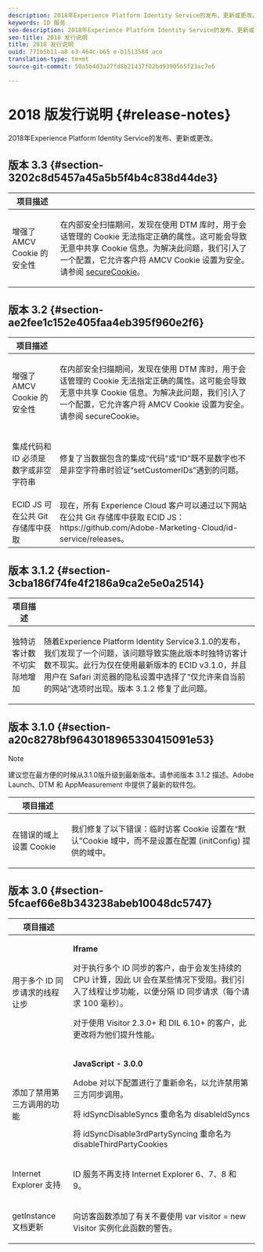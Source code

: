 ```yaml
---
description: 2018年Experience Platform Identity Service的发布、更新或更改。
keywords: ID 服务
seo-description: 2018年Experience Platform Identity Service的发布、更新或更改。
seo-title: 2018 发行说明
title: 2018 发行说明
uuid: 771b5b11-a8 e3-464c-b65 e-b1513584 ace
translation-type: tm+mt
source-git-commit: 50a5b4d3a27fd8b21437f02bd9390565f23ac7e6

---
```



# 2018 版发行说明 {#release-notes}

2018年Experience Platform Identity Service的发布、更新或更改。

## 版本 3.3 {#section-3202c8d5457a45a5b5f4b4c838d44de3}

<table id="table_201417BD540E4EE69911AABE9BF77509"> 
 <thead> 
  <tr> 
   <th colname="col1" class="entry"> 项目描述 </th> 
   <th colname="col2" class="entry"> </th> 
  </tr>
 </thead>
 <tbody> 
  <tr> 
   <td colname="col1"> <p>增强了 AMCV Cookie 的安全性 </p> </td> 
   <td colname="col2"> <p>在内部安全扫描期间，发现在使用 DTM 库时，用于会话管理的 Cookie 无法指定正确的属性。这可能会导致无意中共享 Cookie 信息。为解决此问题，我们引入了一个配置，它允许客户将 AMCV Cookie 设置为安全。请参阅 <a href="https://marketing.adobe.com/resources/help/en_US/mcvid/mcvid-securecookie.html" format="https" scope="external">secureCookie</a>。 </p> </td> 
  </tr> 
 </tbody> 
</table>

## 版本 3.2 {#section-ae2fee1c152e405faa4eb395f960e2f6}

<table id="table_6546F5C74E4742E4B5E9793BCEAB66FA"> 
 <thead> 
  <tr> 
   <th colname="col1" class="entry"> 项目描述 </th> 
   <th colname="col2" class="entry"> </th> 
  </tr>
 </thead>
 <tbody> 
  <tr> 
   <td colname="col1"> <p>增强了 AMCV Cookie 的安全性 </p> </td> 
   <td colname="col2"> <p>在内部安全扫描期间，发现在使用 DTM 库时，用于会话管理的 Cookie 无法指定正确的属性。这可能会导致无意中共享 Cookie 信息。为解决此问题，我们引入了一个配置，它允许客户将 AMCV Cookie 设置为安全。请参阅 secureCookie。 </p> </td> 
  </tr> 
  <tr> 
   <td colname="col1"> <p>集成代码和 ID 必须是数字或非空字符串 </p> </td> 
   <td colname="col2"> <p>修复了当数据包含的集成“代码”或“ID”既不是数字也不是非空字符串时验证“setCustomerIDs”遇到的问题。 </p> </td> 
  </tr> 
  <tr> 
   <td colname="col1"> ECID JS 可在公共 Git 存储库中获取 </td> 
   <td colname="col2"> 现在，所有 Experience Cloud 客户可以通过以下网站在公共 Git 存储库中获取 ECID JS：https://github.com/Adobe-Marketing-Cloud/id-service/releases。 </td> 
  </tr> 
 </tbody> 
</table>

## 版本 3.1.2 {#section-3cba186f74fe4f2186a9ca2e5e0a2514}

<table id="table_9FA4E20C996746A2A4219C9A0F759AD1"> 
 <thead> 
  <tr> 
   <th colname="col1" class="entry"> 项目描述 </th> 
   <th colname="col2" class="entry"> </th> 
  </tr>
 </thead>
 <tbody> 
  <tr> 
   <td colname="col1"> <p>独特访客计数不切实际地增加 </p> </td> 
   <td colname="col2"> <p>随着Experience Platform Identity Service3.1.0的发布，我们发现了一个问题，该问题导致实施此版本时独特访客计数不现实。此行为仅在使用最新版本的 ECID v3.1.0，并且用户在 Safari 浏览器的隐私设置中选择了“仅允许来自当前的网站”选项时出现。版本 3.1.2 修复了此问题。 </p> </td> 
  </tr> 
 </tbody> 
</table>

## 版本 3.1.0 {#section-a20c8278bf9643018965330415091e53}

>[!NOTE]
>
>建议您在最方便的时候从3.1.0版升级到最新版本。请参阅版本 3.1.2 描述。Adobe Launch、DTM 和 AppMeasurement 中提供了最新的软件包。

<table id="table_512039AFC4D34038B8F116B71EEEE7F6"> 
 <thead> 
  <tr> 
   <th colname="col1" class="entry"> 项目描述 </th> 
   <th colname="col2" class="entry"> </th> 
  </tr>
 </thead>
 <tbody> 
  <tr> 
   <td colname="col1"> <p>在错误的域上设置 Cookie </p> </td> 
   <td colname="col2"> <p>我们修复了以下错误：临时访客 Cookie 设置在“默认”Cookie 域中，而不是设置在配置 (initConfig) 提供的域中。 </p> </td> 
  </tr> 
 </tbody> 
</table>

## 版本 3.0 {#section-5fcaef66e8b343238abeb10048dc5747}

<table id="table_7E9224D6CC924A2DB5119171C9DC5443"> 
 <thead> 
  <tr> 
   <th colname="col1" class="entry"> 项目描述 </th> 
   <th colname="col2" class="entry"> </th> 
  </tr>
 </thead>
 <tbody> 
  <tr> 
   <td colname="col1"> <p>用于多个 ID 同步请求的线程让步 </p> </td> 
   <td colname="col2"> <p><b>Iframe</b> </p> <p>对于执行多个 ID 同步的客户，由于会发生持续的 CPU 计算，因此 UI 会在某些情况下受阻。我们引入了线程让步功能，以便分隔 ID 同步请求（每个请求 100 毫秒）。 </p> <p>对于使用 Visitor 2.3.0+ 和 DIL 6.10+ 的客户，此更改将为他们提升性能。 </p> </td> 
  </tr> 
  <tr> 
   <td colname="col1"> 添加了禁用第三方调用的功能 </td> 
   <td colname="col2"> <p><b>JavaScript - 3.0.0</b> </p> <p>Adobe 对以下配置进行了重新命名，以允许禁用第三方同步调用。 </p> <p>将 idSyncDisableSyncs 重命名为 disableIdSyncs </p> <p>将 idSyncDisable3rdPartySyncing 重命名为 disableThirdPartyCookies </p> </td> 
  </tr> 
  <tr> 
   <td colname="col1"> <p>Internet Explorer 支持 </p> </td> 
   <td colname="col2"> <p>ID 服务不再支持 Internet Explorer 6、7、8 和 9。 </p> </td> 
  </tr> 
  <tr> 
   <td colname="col1"> <p>getInstance 文档更新 </p> </td> 
   <td colname="col2"> <p>向访客函数添加了有关不要使用 var visitor = new Visitor 实例化此函数的警告。 </p> </td> 
  </tr> 
 </tbody> 
</table>


